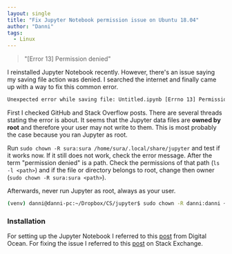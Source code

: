 ```yaml
---
layout: single
title: "Fix Jupyter Notebook permission issue on Ubuntu 18.04"
author: "Danni"
tags:
  - Linux
---
```


>  "[Error 13] Permission denied"

I reinstalled Jupyter Notebook recently. However, there's an issue saying my saving file action was denied. I searched the internet and finally came up with a way to fix this common error.

```bash
Unexpected error while saving file: Untitled.ipynb [Errno 13] Permission denied: '/home/danni/.local/share/jupyter/notebook_secret'
```

First I checked GitHub and Stack Overflow posts. There are several threads stating the error is about. It seems that the Jupyter data files are **owned by root** and therefore your user may not write to them. This is most probably the case because you ran Jupyter as root. 

Run `sudo chown -R sura:sura /home/sura/.local/share/jupyter` and test if it works now. If it still does not work, check the error message. After the term "permission denied" is a path. Check the permissions of that path (`ls -l <path>`) and if the file or directory belongs to root, change then owner (`sudo chown -R sura:sura <path>`).

Afterwards, never run Jupyter as root, always as your user.

```bash
(venv) danni@danni-pc:~/Dropbox/CS/jupyter$ sudo chown -R danni:danni ~/.local/share/jupyter
```

### Installation

For setting up the Jupyter Notebook I referred to this [post](https://www.digitalocean.com/community/tutorials/how-to-set-up-jupyter-notebook-with-python-3-on-ubuntu-18-04) from Digital Ocean.
For fixing the issue I referred to this [post](https://askubuntu.com/questions/1038339/i-always-have-to-access-jupyter-notebook-as-a-root-user) on Stack Exchange.

